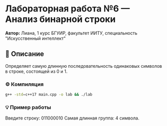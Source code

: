 # Лабораторная работа №6 — Анализ бинарной строки

**Автор:** Лиана, 1 курс БГУИР, факультет ИИТУ, специальность "Искусственный интеллект"  

## 📘 Описание
Определяет самую длинную последовательность одинаковых символов в строке, состоящей из 0 и 1.

### ⚙️ Компиляция
```bash
g++ -std=c++17 main.cpp -o lab && ./lab
```

### 💡 Пример работы
Введите строку: 011000010
Самая длинная группа: 4 символа.
